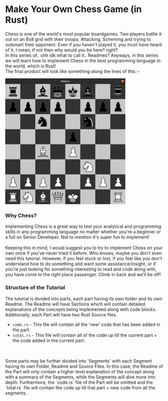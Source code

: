 # Make Your Own Chess Game (in Rust)
Chess is one of the world's most popular boardgames. Two players battle it out on an 8x8 grid
with their troops; Attacking, Scheming and trying to outsmart their opponent.
Even if you haven't played it,
you must have heard of it. I mean, if not then why would you be here? right?
<br>
In this series of.. uhh idk what to call it.. Readmes? Anyways, in this series we will learn how
to implement Chess in the best programming language in the world, which is Rust!
<br>
The final product will look like something along the lines of this :-
<p>
    <img height="400" src="imgs/final.png">
</p>

### Why Chess?
Implementing Chess is a great way to test your analytical and programming skills in any programming
language no matter whether you're a beginner or a full on Senior Developer. Not to mention it's
super fun to implement!
<br>
<br>
Keeping this in mind, I would suggest you to try to implement Chess on your own once if you've never tried it before. Who knows, maybe
you don't even need this tutorial. However, if you feel stuck or lost, if you feel like you don't
understand how to do something and want some assistance/insight, or if you're just looking for
something interesting to read and code
along with, you have come to the right place passenger. Climb in back and we'll be off!

### Structure of the Tutorial
The tutorial is divided into parts, each part having its own folder and its own Readme.
The Readme will have Sections which will contain detailed explanations of the concepts being implemented
along with code blocks.
Additionally, each Part will have two Rust Source files.
- `code.rs` - This file will contain all the 'new' code that has been added in the part.
- `total.rs` - This file will contain all of the code up till the current part + the code added in the current part.
<br>
<br>
Some parts may be further divided into 'Segments' with each Segment having its own Folder, Readme and
Source Files. In this case, the Readme of the Part will only contain a higher level explanation of the concept
along with a summary of the Segments, while the Segments will dive more into depth. Furthermore, the
`code.rs` file of the Part will be omitted and the `total.rs` file will contain the code up till that
part + new code from all the segments.
